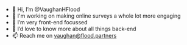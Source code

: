 - 👋 Hi, I’m @VaughanHFlood
- 👀 I'm working on making online surveys a whole lot more engaging
- 🌱 I’m very front-end focussed 
- 💞️ I’d love to know more about all things back-end
- 📫 Reach me on vaughan@flood.partners

<!---
VaughanHFlood/VaughanHFlood is a ✨ special ✨ repository because its `README.md` (this file) appears on your GitHub profile.
You can click the Preview link to take a look at your changes.
--->
